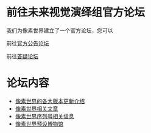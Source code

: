 # 前往未来视觉演绎组官方论坛

我们为像素世界建立了一个官方论坛，您可以

前往[官方公告论坛](http://pw.yuelili.com)

前往[答疑论坛](https://www.yuelili.com/questions/categories/pw/)



# 论坛内容

- [像素世界的各大版本更新介绍](http://pw.yuelili.com/graphic-softwares/pixelsworld/pw_update_log.html)
- [像素世界相关文章](http://pw.yuelili.com/category/graphic-softwares/pixelsworld)
- [像素世界序列号相关信息](http://pw.yuelili.com/tag/%e5%ba%8f%e5%88%97%e5%8f%b7)
- [像素世界预设博物馆](http://pw.yuelili.com/tag/%e8%87%aa%e5%88%9b%e9%a2%84%e8%ae%be%e5%8d%9a%e7%89%a9%e9%a6%86)